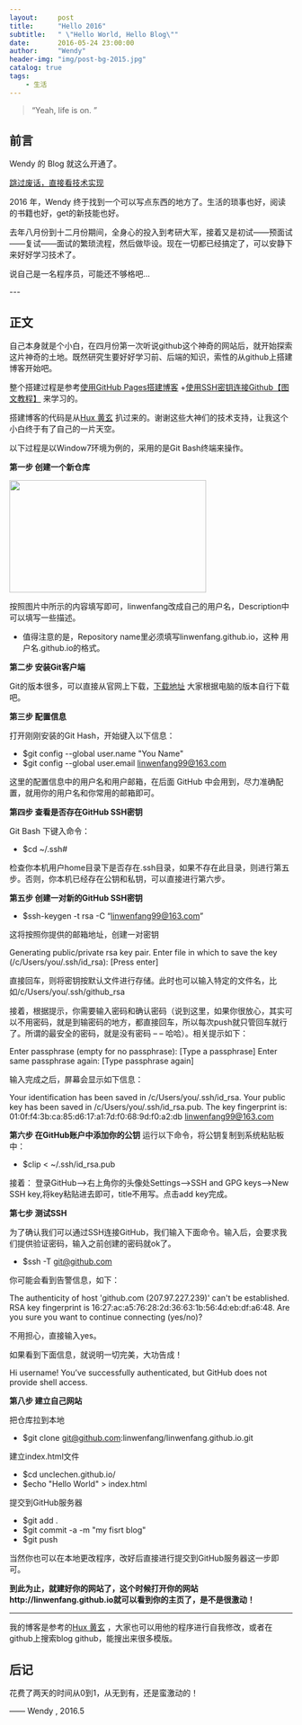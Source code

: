 ```yaml
---
layout:     post
title:      "Hello 2016"
subtitle:   " \"Hello World, Hello Blog\""
date:       2016-05-24 23:00:00
author:     "Wendy"
header-img: "img/post-bg-2015.jpg"
catalog: true
tags:
    - 生活
---
```


> “Yeah, life is on. ”


## 前言

Wendy 的 Blog 就这么开通了。

[跳过废话，直接看技术实现](#build) 

2016 年，Wendy 终于找到一个可以写点东西的地方了。生活的琐事也好，阅读的书籍也好，get的新技能也好。


去年八月份到十二月份期间，全身心的投入到考研大军，接着又是初试——预面试——复试——面试的繁琐流程，然后做毕设。现在一切都已经搞定了，可以安静下来好好学习技术了。


说自己是一名程序员，可能还不够格吧...



<p id = "build"></p>
---

## 正文

自己本身就是个小白，在四月份第一次听说github这个神奇的网站后，就开始探索这片神奇的土地。既然研究生要好好学习前、后端的知识，索性的从github上搭建博客开始吧。

整个搭建过程是参考[使用GitHub Pages搭建博客](http://my.oschina.net/wangxnn/blog/499854?fromerr=ebi0qd1m) +[使用SSH密钥连接Github【图文教程】](http://www.xuanfengge.com/using-ssh-key-link-github-photo-tour.html) 来学习的。

搭建博客的代码是从[Hux 黄玄](https://github.com/Huxpro/huxpro.github.io) 扒过来的。谢谢这些大神们的技术支持，让我这个小白终于有了自己的一片天空。



以下过程是以Window7环境为例的，采用的是Git Bash终端来操作。

**第一步 创建一个新仓库** 

<img src="https://cloud.githubusercontent.com/assets/17984179/15511596/cda5e0fc-220e-11e6-9b18-de74ad1ab345.png" width="350" height="200"/>


按照图片中所示的内容填写即可，linwenfang改成自己的用户名，Description中可以填写一些描述。

* 值得注意的是，Repository name里必须填写linwenfang.github.io，这种 用户名.github.io的格式。


**第二步 安装Git客户端** 

Git的版本很多，可以直接从官网上下载，[下载地址](https://git-scm.com/download/) 大家根据电脑的版本自行下载吧。



**第三步 配置信息** 

打开刚刚安装的Git Hash，开始键入以下信息：

* $git config --global user.name "You Name"
* $git config --global user.email linwenfang99@163.com

这里的配置信息中的用户名和用户邮箱，在后面 GitHub 中会用到，尽力准确配置，就用你的用户名和你常用的邮箱即可。


**第四步 查看是否存在GitHub SSH密钥** 

Git Bash 下键入命令：

* $cd ~/.ssh#

检查你本机用户home目录下是否存在.ssh目录，如果不存在此目录，则进行第五步。否则，你本机已经存在公钥和私钥，可以直接进行第六步。


**第五步 创建一对新的GitHub SSH密钥** 

* $ssh-keygen -t rsa -C “linwenfang99@163.com”

这将按照你提供的邮箱地址，创建一对密钥

Generating public/private rsa key pair.
Enter file in which to save the key (/c/Users/you/.ssh/id_rsa): [Press enter]

直接回车，则将密钥按默认文件进行存储。此时也可以输入特定的文件名，比如/c/Users/you/.ssh/github_rsa

接着，根据提示，你需要输入密码和确认密码（说到这里，如果你很放心，其实可以不用密码，就是到输密码的地方，都直接回车，所以每次push就只管回车就行了。所谓的最安全的密码，就是没有密码  – –  哈哈）。相关提示如下：

Enter passphrase (empty for no passphrase): [Type a passphrase]
Enter same passphrase again: [Type passphrase again]

输入完成之后，屏幕会显示如下信息：

Your identification has been saved in /c/Users/you/.ssh/id_rsa.
Your public key has been saved in /c/Users/you/.ssh/id_rsa.pub.
The key fingerprint is:
01:0f:f4:3b:ca:85:d6:17:a1:7d:f0:68:9d:f0:a2:db linwenfang99@163.com


**第六步 在GitHub账户中添加你的公钥** 
运行以下命令，将公钥复制到系统粘贴板中：

* $clip < ~/.ssh/id_rsa.pub

接着：
登录GitHub——>右上角你的头像处Settings——>SSH and GPG keys——>New SSH key,将key粘贴进去即可，title不用写。点击add key完成。


**第七步 测试SSH** 

为了确认我们可以通过SSH连接GitHub，我们输入下面命令。输入后，会要求我们提供验证密码，输入之前创建的密码就ok了。

* $ssh -T git@github.com


你可能会看到告警信息，如下：

The authenticity of host 'github.com (207.97.227.239)' can't be established.
RSA key fingerprint is 16:27:ac:a5:76:28:2d:36:63:1b:56:4d:eb:df:a6:48.
Are you sure you want to continue connecting (yes/no)?

不用担心，直接输入yes。

如果看到下面信息，就说明一切完美，大功告成！

Hi username! You’ve successfully authenticated, but GitHub does not provide shell access.


**第八步 建立自己网站** 

把仓库拉到本地
* $git clone git@github.com:linwenfang/linwenfang.github.io.git

建立index.html文件
* $cd unclechen.github.io/
* $echo "Hello World" > index.html

提交到GitHub服务器 
* $git add .
* $git commit -a -m "my fisrt blog"
* $git push


当然你也可以在本地更改程序，改好后直接进行提交到GitHub服务器这一步即可。


**到此为止，就建好你的网站了，这个时候打开你的网站http://linwenfang.github.io就可以看到你的主页了，是不是很激动！** 

---

我的博客是参考的[Hux 黄玄](https://github.com/Huxpro/huxpro.github.io) ，大家也可以用他的程序进行自我修改，或者在github上搜索blog github，能搜出来很多模版。


## 后记

花费了两天的时间从0到1，从无到有，还是蛮激动的！

—— Wendy , 2016.5



